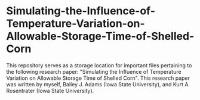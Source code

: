 # Simulating-the-Influence-of-Temperature-Variation-on-Allowable-Storage-Time-of-Shelled-Corn
This repository serves as a storage location for important files pertaining to the following research paper: "Simulating the Influence of Temperature Variation on Allowable Storage Time of Shelled Corn".  This research paper was written by myself, Bailey J. Adams (Iowa State University), and Kurt A. Rosentrater (Iowa State University).

